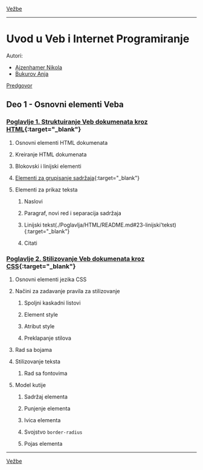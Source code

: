 [Vežbe](../README.md)

---

# Uvod u Veb i Internet Programiranje

Autori:

- [Ajzenhamer Nikola](https://www.nikolaajzenhamer.rs)
- [Bukurov Anja](http://www.math.rs/~anja_bukurov)

[Predgovor](./Poglavlja/Predgovor/README.md)

## Deo 1 - Osnovni elementi Veba

### [Poglavlje 1. Struktuiranje Veb dokumenata kroz HTML](./Poglavlja/HTML/README.md){:target="_blank"}

1. Osnovni elementi HTML dokumenata

2. Kreiranje HTML dokumenata

3. Blokovski i linijski elementi

4. [Elementi za grupisanje sadržaja](./Poglavlja/HTML/README.md#14-elementi-za-grupisanje-sadržaja){:target="_blank"}

5. Elementi za prikaz teksta

   1. Naslovi

   2. Paragraf, novi red i separacija sadržaja

   3. Linijski tekst(./Poglavlja/HTML/README.md#23-linijski'tekst){:target="_blank"}

   4. Citati

### [Poglavlje 2. Stilizovanje Veb dokumenata kroz CSS](./Poglavlja/CSS/README.md){:target="_blank"}

1. Osnovni elementi jezika CSS

2. Načini za zadavanje pravila za stilizovanje
   
   1. Spoljni kaskadni listovi
   
   2. Element style
   
   3. Atribut style
   
   4. Preklapanje stilova

3. Rad sa bojama

4. Stilizovanje teksta
   
   1. Rad sa fontovima

5. Model kutije

   1. Sadržaj elementa

   2. Punjenje elementa

   3. Ivica elementa

   4. Svojstvo `border-radius`

   5. Pojas elementa

---

[Vežbe](../README.md)
